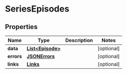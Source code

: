 
# SeriesEpisodes

## Properties
Name | Type | Description | Notes
------------ | ------------- | ------------- | -------------
**data** | [**List&lt;Episode&gt;**](Episode.md) |  |  [optional]
**errors** | [**JSONErrors**](JSONErrors.md) |  |  [optional]
**links** | [**Links**](Links.md) |  |  [optional]



